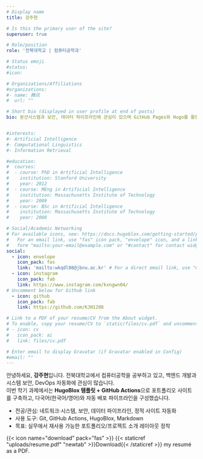 ```yaml
---
# Display name
title: 강주현

# Is this the primary user of the site?
superuser: true

# Role/position
role: '전북대학교 | 컴퓨터공학과'

# Status emoji
#status:
#icon:

# Organizations/Affiliations
#organizations:
#- name: 腾讯
#  url: ""

# Short bio (displayed in user profile at end of posts)
bio: 분산시스템과 보안, 데이터 파이프라인에 관심이 있으며 GitHub Pages와 Hugo를 활용해 정적 웹 배포 자동화를 실습하고 있습니다.


#interests:
#- Artificial Intelligence
#- Computational Linguistics
#- Information Retrieval

#education:
#  courses:
#  - course: PhD in Artificial Intelligence
#    institution: Stanford University
#    year: 2012
#  - course: MEng in Artificial Intelligence
#    institution: Massachusetts Institute of Technology
#    year: 2009
#  - course: BSc in Artificial Intelligence
#    institution: Massachusetts Institute of Technology
#    year: 2008

# Social/Academic Networking
# For available icons, see: https://docs.hugoblox.com/getting-started/page-builder/#icons
#   For an email link, use "fas" icon pack, "envelope" icon, and a link in the
#   form "mailto:your-email@example.com" or "#contact" for contact widget.
social:
  - icon: envelope
    icon_pack: fas
    link: 'mailto:wkqdl08@jbnu.ac.kr' # For a direct email link, use "mailto:test@example.org".
  - icon: instagram
    icon_pack: fab
    link: https://www.instagram.com/kxngwn04/
# Uncomment below for Github link
  - icon: github
    icon_pack: fab
    link: https://github.com/KJH1208

# Link to a PDF of your resume/CV from the About widget.
# To enable, copy your resume/CV to `static/files/cv.pdf` and uncomment the lines below.
# - icon: cv
#   icon_pack: ai
#   link: files/cv.pdf

# Enter email to display Gravatar (if Gravatar enabled in Config)
#email: ""
---
```


안녕하세요, **강주현**입니다. 전북대학교에서 컴퓨터공학을 공부하고 있고, 백엔드 개발과 시스템 보안, DevOps 자동화에 관심이 많습니다.  
이번 학기 과제에서는 **HugoBlox 템플릿 + GitHub Actions**으로 포트폴리오 사이트를 구축하고, 다국어(한국어/영어)와 자동 배포 파이프라인을 구성했습니다.


- 전공/관심: 네트워크·시스템, 보안, 데이터 파이프라인, 정적 사이트 자동화  
- 사용 도구: Git, GitHub Actions, HugoBlox, Markdown  
- 목표: 실무에서 재사용 가능한 포트폴리오/프로젝트 소개 레이아웃 정착


{{< icon name="download" pack="fas" >}} {{< staticref "uploads/resume.pdf" "newtab" >}}Download{{< /staticref >}} my resumé as a PDF.
